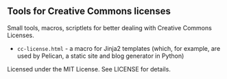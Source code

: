 Tools for Creative Commons licenses
-----------------------------------

Small tools, macros, scriptlets for better dealing with Creative Commons
Licenses.

* `cc-license.html` - a macro for Jinja2 templates (which, for example, are used by Pelican, a static site and blog generator in Python)

Licensed under the MIT License. See LICENSE for details.
